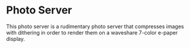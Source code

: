 # Photo Server

This photo server is a rudimentary photo server that compresses images with dithering in order to render them on a
waveshare 7-color e-paper display. 